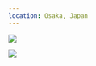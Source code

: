 ```yaml
---
location: Osaka, Japan
---
```


![](https://ceshmina-photos.s3.ap-northeast-1.amazonaws.com/medium/201503/20150326-174547.jpg)

![](https://ceshmina-photos.s3.ap-northeast-1.amazonaws.com/medium/201503/20150326-174607.jpg)
